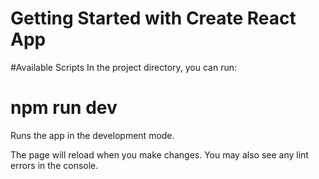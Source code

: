 # Getting Started with Create React App
#Available Scripts In the project directory, you can run:

# npm run dev
Runs the app in the development mode.

The page will reload when you make changes. You may also see any lint errors in the console.
